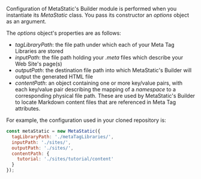 Configuration of MetaStatic's Builder module is performed when you instantiate its *MetaStatic* class.  You pass its constructor an *options* object as an argument.

The *options* object's properties are as follows:

- *tagLibraryPath*: the file path under which each of your Meta Tag Libraries are stored
- *inputPath*: the file path holding your *.meta* files which describe your Web Site's page(s)
- *outputPath*: the destination file path into which MetaStatic's Builder will output the generated HTML file
- *contentPath*: an object containing one or more key/value pairs, with each key/value pair describing the mapping of a *namespace* to a corresponding physical file path.  These are used by MetaStatic's Builder to locate Markdown content files that are referenced in Meta Tag attributes.

For example, the configuration used in your cloned repository is:

```javascript
const metaStatic = new MetaStatic({
  tagLibraryPath: './metaTagLibraries/',
  inputPath: './sites/',
  outputPath: './sites/',
  contentPath: {
    tutorial: './sites/tutorial/content'
  }
});
```


